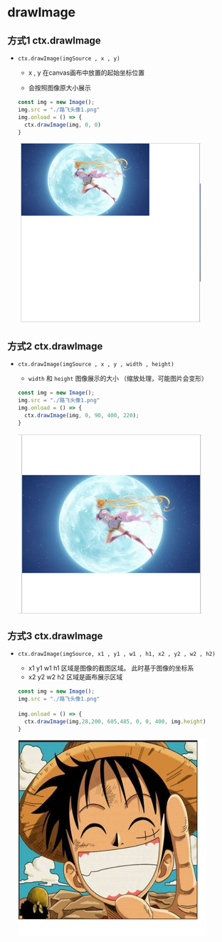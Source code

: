 # drawImage

## 方式1 ctx.drawImage

+ `ctx.drawImage(imgSource , x , y)`

  + x , y 在canvas画布中放置的起始坐标位置

  + 会按照图像原大小展示

  ```js
  const img = new Image();
  img.src = "./路飞头像1.png"
  img.onload = () => {
    ctx.drawImage(img, 0, 0)
  }
  ```

  ![drawImage方式1](./images/drawImage方式1.png)

## 方式2 ctx.drawImage

+ `ctx.drawImage(imgSource , x , y , width , height)`

  + `width` 和 `height` 图像展示的大小 （缩放处理，可能图片会变形）

  ```js
  const img = new Image();
  img.src = "./路飞头像1.png"
  img.onload = () => {
    ctx.drawImage(img, 0, 90, 400, 220);
  }
  ```

  ![drawImage方式2](./images/drawImage方式2.png)

## 方式3 ctx.drawImage

+ `ctx.drawImage(imgSource, x1 , y1 , w1 , h1, x2 , y2 , w2 , h2)`

  + x1 y1 w1 h1 区域是图像的截图区域。 此时基于图像的坐标系
  + x2 y2 w2 h2 区域是画布展示区域

  ```js
  const img = new Image();
  img.src = "./路飞头像1.png"

  img.onload = () => {
    ctx.drawImage(img,28,200, 605,485, 0, 0, 400, img.height)
  }
  ```

  ![drawImage方式3](./images/drawImage方式3.png)
